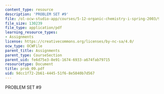 ```yaml
---
content_type: resource
description: 'PROBLEM SET #9'
file: /ol-ocw-studio-app/courses/5-12-organic-chemistry-i-spring-2003/9dcc1f722b61444551f68e5840b7d567_prob_09.pdf
file_size: 130239
file_type: application/pdf
learning_resource_types:
- Assignments
license: https://creativecommons.org/licenses/by-nc-sa/4.0/
ocw_type: OCWFile
parent_title: Assignments
parent_type: CourseSection
parent_uid: fe6d75e3-8e91-1674-6933-a674fab79715
resourcetype: Document
title: prob_09.pdf
uid: 9dcc1f72-2b61-4445-51f6-8e5840b7d567
---
```

PROBLEM SET #9